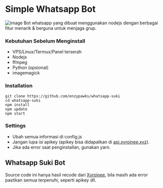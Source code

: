 # Simple Whatsapp Bot
![image](https://telegra.ph/file/ed20ba073f1727da48d6b.jpg)
Bot whatsapp yang dibuat menggunakan nodejs dengan berbagai fitur menarik & berguna untuk menjaga grup.

### Kebutuhan Sebelum Menginstall
- VPS/Linux/Termux/Panel terserah
- Nodejs
- ffmpeg
- Python (opsional)
- imagemagick

### Installation
```
git clone https://github.com/enzypawks/whatsapp-suki
cd whatsapp-suki
npm install
npm update
npm start
```

### Settings
- Ubah semua informasi di config.js
- Jangan lupa isi apikey (apikey bisa didapatkan di [api.xyroinee.xyz](https://api.xyroinee.xyz)).
- Jika ada error saat penginstallan, gunakan yarn.

## Whatsapp Suki Bot
Source code ini hanya hasil recode dari [Xyroinee](https://github.com/Xyroinee/Clara-MD), bila masih ada error pastikan semua terpenuhi, seperti apikey dll.
